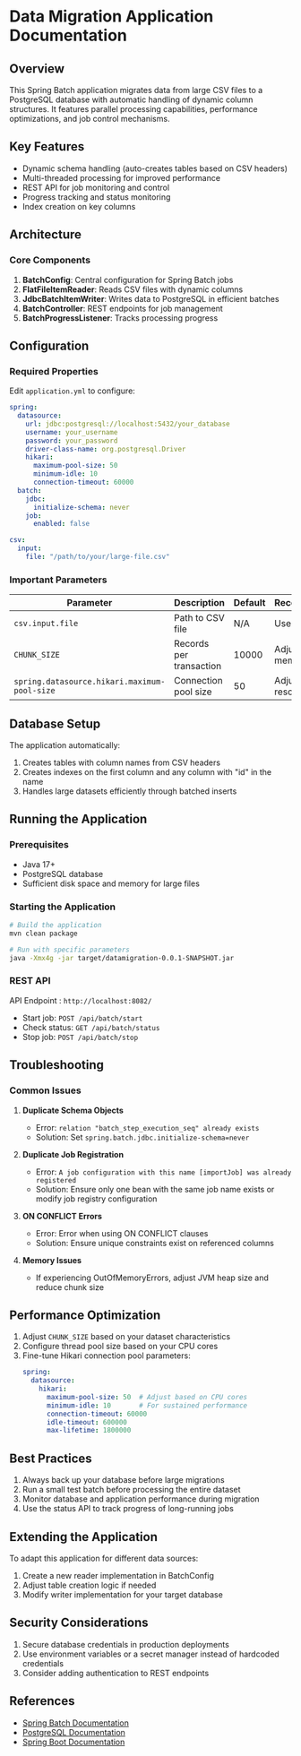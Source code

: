 # Data Migration Application Documentation

## Overview
This Spring Batch application migrates data from large CSV files to a PostgreSQL database with automatic handling of dynamic column structures. It features parallel processing capabilities, performance optimizations, and job control mechanisms.

## Key Features
- Dynamic schema handling (auto-creates tables based on CSV headers)
- Multi-threaded processing for improved performance
- REST API for job monitoring and control
- Progress tracking and status monitoring
- Index creation on key columns

## Architecture

### Core Components
1. **BatchConfig**: Central configuration for Spring Batch jobs
2. **FlatFileItemReader**: Reads CSV files with dynamic columns
3. **JdbcBatchItemWriter**: Writes data to PostgreSQL in efficient batches
4. **BatchController**: REST endpoints for job management
5. **BatchProgressListener**: Tracks processing progress

## Configuration

### Required Properties
Edit `application.yml` to configure:

```yaml
spring:
  datasource:
    url: jdbc:postgresql://localhost:5432/your_database
    username: your_username
    password: your_password
    driver-class-name: org.postgresql.Driver
    hikari:
      maximum-pool-size: 50
      minimum-idle: 10
      connection-timeout: 60000
  batch:
    jdbc:
      initialize-schema: never
    job:
      enabled: false

csv:
  input:
    file: "/path/to/your/large-file.csv"
```

### Important Parameters

| Parameter | Description | Default | Recommendation |
|-----------|-------------|---------|---------------|
| `csv.input.file` | Path to CSV file | N/A | Use absolute path |
| `CHUNK_SIZE` | Records per transaction | 10000 | Adjust based on memory |
| `spring.datasource.hikari.maximum-pool-size` | Connection pool size | 50 | Adjust based on resources |

## Database Setup

The application automatically:
1. Creates tables with column names from CSV headers
2. Creates indexes on the first column and any column with "id" in the name
3. Handles large datasets efficiently through batched inserts

## Running the Application

### Prerequisites
- Java 17+
- PostgreSQL database
- Sufficient disk space and memory for large files

### Starting the Application
```bash
# Build the application
mvn clean package

# Run with specific parameters
java -Xmx4g -jar target/datamigration-0.0.1-SNAPSHOT.jar
```

### REST API
API Endpoint : `http://localhost:8082/`
- Start job: `POST /api/batch/start`
- Check status: `GET /api/batch/status`
- Stop job: `POST /api/batch/stop`

## Troubleshooting

### Common Issues

1. **Duplicate Schema Objects**
    - Error: `relation "batch_step_execution_seq" already exists`
    - Solution: Set `spring.batch.jdbc.initialize-schema=never`

2. **Duplicate Job Registration**
    - Error: `A job configuration with this name [importJob] was already registered`
    - Solution: Ensure only one bean with the same job name exists or modify job registry configuration

3. **ON CONFLICT Errors**
    - Error: Error when using ON CONFLICT clauses
    - Solution: Ensure unique constraints exist on referenced columns

4. **Memory Issues**
    - If experiencing OutOfMemoryErrors, adjust JVM heap size and reduce chunk size

## Performance Optimization

1. Adjust `CHUNK_SIZE` based on your dataset characteristics
2. Configure thread pool size based on your CPU cores
3. Fine-tune Hikari connection pool parameters:
   ```yaml
   spring:
     datasource:
       hikari:
         maximum-pool-size: 50  # Adjust based on CPU cores
         minimum-idle: 10       # For sustained performance
         connection-timeout: 60000
         idle-timeout: 600000
         max-lifetime: 1800000
   ```

## Best Practices

1. Always back up your database before large migrations
2. Run a small test batch before processing the entire dataset
3. Monitor database and application performance during migration
4. Use the status API to track progress of long-running jobs

## Extending the Application

To adapt this application for different data sources:
1. Create a new reader implementation in BatchConfig
2. Adjust table creation logic if needed
3. Modify writer implementation for your target database

## Security Considerations

1. Secure database credentials in production deployments
2. Use environment variables or a secret manager instead of hardcoded credentials
3. Consider adding authentication to REST endpoints

## References

* [Spring Batch Documentation](https://docs.spring.io/spring-batch/docs/current/reference/html/)
* [PostgreSQL Documentation](https://www.postgresql.org/docs/)
* [Spring Boot Documentation](https://docs.spring.io/spring-boot/docs/current/reference/html/)
